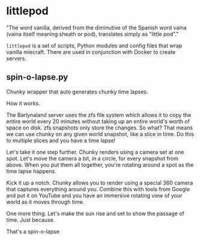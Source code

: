 # littlepod

"The word vanilla, derived from the diminutive of the Spanish word vaina (vaina itself meaning sheath or pod), translates simply as "little pod"."

`littlepod` is a set of scripts, Python modules and config files that wrap vanilla miecraft. There are used in conjunction with Docker to create servers.

## spin-o-lapse.py

Chunky wrapper that auto generates chunky time lapses.

How it works.

The Barlynaland server uses the zfs file system which allows it to copy the entire world every 20 minutes without taking up an entire world's worth of space on disk. zfs snapshots only store the changes. So what? That means we can use chunky on any given world snapshot, like a slice in time. Do this to multiple slices and you have a time lapse!

Let's take it one step further. Chunky renders using a camera set at one spot. Let's move the camera a bit, in a circle, for every snapshot from above. When you put them all together, you're rotating around a spot as the time lapse happens.

Kick it up a notch. Chunky allows you to render using a special 360 camera that captures everything around you. Combine this with tools from Google and put it on YouTube and you have an immersive rotating view of your world as it moves through time.

One more thing. Let's make the sun rise and set to show the passage of time. Just because.

That's a spin-o-lapse
